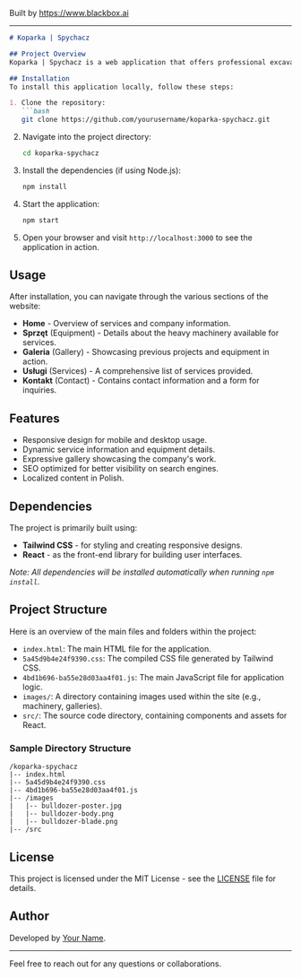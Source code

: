 
Built by https://www.blackbox.ai

---

```markdown
# Koparka | Spychacz

## Project Overview
Koparka | Spychacz is a web application that offers professional excavation and demolition services using heavy machinery in the region surrounding Biszcza, Poland. The application provides an informative platform where users can learn about the services offered, the equipment available, and get in touch for quotes and inquiries. The website is designed with a mobile-first approach, ensuring accessibility across various devices.

## Installation
To install this application locally, follow these steps:

1. Clone the repository:
   ```bash
   git clone https://github.com/yourusername/koparka-spychacz.git
   ```

2. Navigate into the project directory:
   ```bash
   cd koparka-spychacz
   ```

3. Install the dependencies (if using Node.js):
   ```bash
   npm install
   ```

4. Start the application:
   ```bash
   npm start
   ```

5. Open your browser and visit `http://localhost:3000` to see the application in action.

## Usage
After installation, you can navigate through the various sections of the website:
- **Home** - Overview of services and company information.
- **Sprzęt** (Equipment) - Details about the heavy machinery available for services.
- **Galeria** (Gallery) - Showcasing previous projects and equipment in action.
- **Usługi** (Services) - A comprehensive list of services provided.
- **Kontakt** (Contact) - Contains contact information and a form for inquiries.

## Features
- Responsive design for mobile and desktop usage.
- Dynamic service information and equipment details.
- Expressive gallery showcasing the company's work.
- SEO optimized for better visibility on search engines.
- Localized content in Polish.

## Dependencies
The project is primarily built using:
- **Tailwind CSS** - for styling and creating responsive designs.
- **React** - as the front-end library for building user interfaces.

*Note: All dependencies will be installed automatically when running `npm install`.*

## Project Structure
Here is an overview of the main files and folders within the project:

- `index.html`: The main HTML file for the application.
- `5a45d9b4e24f9390.css`: The compiled CSS file generated by Tailwind CSS.
- `4bd1b696-ba55e28d03aa4f01.js`: The main JavaScript file for application logic.
- `images/`: A directory containing images used within the site (e.g., machinery, galleries).
- `src/`: The source code directory, containing components and assets for React.

### Sample Directory Structure
```
/koparka-spychacz
|-- index.html
|-- 5a45d9b4e24f9390.css
|-- 4bd1b696-ba55e28d03aa4f01.js
|-- /images
|   |-- bulldozer-poster.jpg
|   |-- bulldozer-body.png
|   |-- bulldozer-blade.png
|-- /src
```

## License
This project is licensed under the MIT License - see the [LICENSE](LICENSE) file for details.

## Author
Developed by [Your Name](https://github.com/yourusername).

---

Feel free to reach out for any questions or collaborations.
```